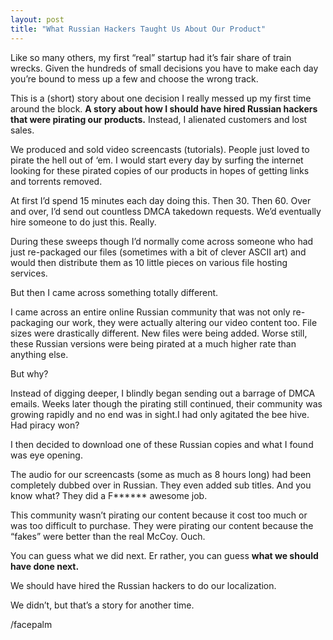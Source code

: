 ```yaml
---
layout: post
title: "What Russian Hackers Taught Us About Our Product"
---
```


Like so many others, my first “real” startup had it’s fair share of train wrecks. Given the hundreds of small decisions you have to make each day you’re bound to mess up a few and choose the wrong track.

This is a (short) story about one decision I really messed up my first time around the block. __A story about how I should have hired Russian hackers that were pirating our products.__ Instead, I alienated customers and lost sales.

We produced and sold video screencasts (tutorials). People just loved to pirate the hell out of ‘em. I would start every day by surfing the internet looking for these pirated copies of our products in hopes of getting links and torrents removed.

At first I’d spend 15 minutes each day doing this. Then 30. Then 60. Over and over, I’d send out countless DMCA takedown requests. We’d eventually hire someone to do just this. Really.

During these sweeps though I’d normally come across someone who had just re-packaged our files (sometimes with a bit of clever ASCII art) and would then distribute them as 10 little pieces on various file hosting services.

But then I came across something totally different.

I came across an entire online Russian community that was not only re-packaging our work, they were actually altering our video content too. File sizes were drastically different. New files were being added. Worse still, these Russian versions were being pirated at a much higher rate than anything else.

But why?

Instead of digging deeper, I blindly began sending out a barrage of DMCA emails. Weeks later though the pirating still continued, their community was growing rapidly and no end was in sight.I had only agitated the bee hive. Had piracy won?

I then decided to download one of these Russian copies and what I found was eye opening.

The audio for our screencasts (some as much as 8 hours long) had been completely dubbed over in Russian. They even added sub titles. And you know what? They did a F****** awesome job.

This community wasn’t pirating our content because it cost too much or was too difficult to purchase. They were pirating our content because the “fakes” were better than the real McCoy. Ouch.

You can guess what we did next. Er rather, you can guess __what we should have done next.__

We should have hired the Russian hackers to do our localization.

We didn’t, but that’s a story for another time.

/facepalm
